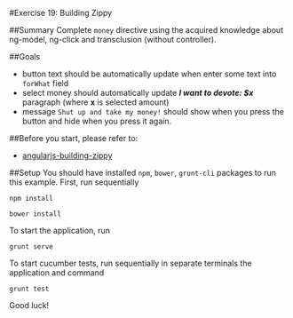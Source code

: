 #Exercise 19: Building Zippy

##Summary
Complete `money` directive using the acquired knowledge about ng-model, ng-click and transclusion (without controller).

##Goals
* button text should be automatically update when enter some text into `forWhat` field
* select money should automatically update ***I want to devote: $x*** paragraph (where **x** is selected amount)
* message `Shut up and take my money!` should show when you press the button and hide when you press it again.

##Before you start, please refer to:
* [angularjs-building-zippy](https://egghead.io/lessons/angularjs-building-zippy)

##Setup
You should have installed `npm`, `bower`, `grunt-cli`  packages to run this example. First, run sequentially

```
npm install
```

```
bower install
```

To start the application, run

```
grunt serve
```

To start cucumber tests, run sequentially in separate terminals the application and command

```
grunt test
```


Good luck!
